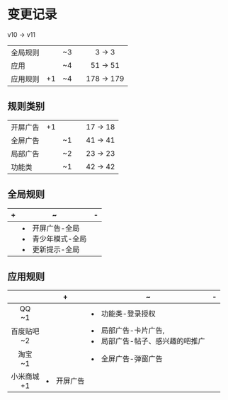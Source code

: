 # 变更记录

v10 -> v11

||||||
|-|:-:|:-:|:-:|:-:|
|全局规则||~3||3 -> 3|
|应用||~4||51 -> 51|
|应用规则|+1|~4||178 -> 179|

## 规则类别

||||||
|-|:-:|:-:|:-:|:-:|
|开屏广告|+1|||17 -> 18|
|全屏广告||~1||41 -> 41|
|局部广告||~2||23 -> 23|
|功能类||~1||42 -> 42|

## 全局规则

|+|~|-|
|-|-|-|
||<li>开屏广告-全局<li>青少年模式-全局<li>更新提示-全局||

## 应用规则

||+|~|-|
|:-:|-|-|-|
|QQ<br>~1||<li>功能类-登录授权||
|百度贴吧<br>~2||<li>局部广告-卡片广告,<li>局部广告-帖子、感兴趣的吧推广||
|淘宝<br>~1||<li>全屏广告-弹窗广告||
|小米商城<br>+1|<li>开屏广告|||
